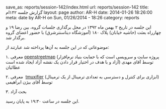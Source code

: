 save_as: reports/session-142/index.html
url: reports/session-142
title: گزارش جلسه ۱۴۲ام
layout: page
author: AR-H
date: 2014-01-26 18:26:00
meta: date by AR-H on Sun, 01/26/2014 - 18:26
category: reports

این جلسه در تاریخ ۲ بهمن ماه ۱۳۹۲ در محل برگذاری جلسات گروه، بین رضا ۱۹ و
چهارراه بعثت (حاشیه خیابان) پلاک ۱۸۰ (آموزشگاه دیتاسنترشرق) با حضور اعضای گروه
برگذار شد.


<!--more-->



موضوعاتی که در این جلسه به آن‌ها پرداخته شد عبارتند از:

۱. معرفی [openstreetmap](http://www.openstreetmap.org) (پروژه سایت و سرویسی
است که با حمایت بنیاد نرم‌افزار آزاد و با هدف در اختیار قرار دادن یک نقشه آزاد
ایجاد شده است) توسط آقای مهدی عطائیان

۲. معرفی  [tmuxifier](https://github.com/jimeh/tmuxifier) (ابزاری برای کنترل و
دسترسی به تعدادی ترمینال از یک ترمینال) توسط آقای بیژن ابراهیمی

۳. بحث آزاد

این جلسه در ساعت ۱۹:۳۰ به پایان رسید.
